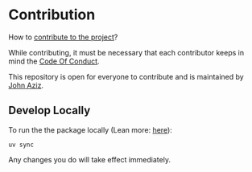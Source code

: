 # Contribution

How to [contribute to the project](https://docs.github.com/en/get-started/quickstart/contributing-to-projects)?

While contributing, it must be necessary that each contributor keeps in mind the [Code Of Conduct](./CODE_OF_CONDUCT.md).

This repository is open for everyone to contribute and is maintained by [John Aziz](https://github.com/john0isaac).

## Develop Locally

To run the the package locally (Lean more: [here](https://packaging.python.org/en/latest/guides/distributing-packages-using-setuptools/#working-in-development-mode)):

```shell
uv sync
```

Any changes you do will take effect immediately.
